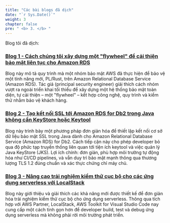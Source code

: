 ```yaml
---
title: "Các bài blogs đã dịch"
date: "`r Sys.Date()`"
weight: 3
chapter: false
pre: " <b> 3. </b> "
---
```


Blog tôi đã dịch:

###  [Blog 1 - Cách chúng tôi xây dựng một "flywheel" để cải thiện bảo mật liên tục cho Amazon RDS](3.1-Blog1/)
Blog này mô tả quy trình mà một nhóm bảo mật AWS đã thực hiện để bảo vệ một tính năng mới, PL/Rust, trên Amazon Relational Database Service (Amazon RDS). Tác giả (principal security engineer) giải thích cách nhóm vượt ra ngoài triển khai tối thiểu để xây dựng một hệ thống bảo mật toàn diện, tự cải thiện – một "flywheel" – kết hợp công nghệ, quy trình và kiểm thử nhằm bảo vệ khách hàng.

###  [Blog 2 - Tạo kết nối SSL tới Amazon RDS for Db2 trong Java không cần KeyStore hoặc Keytool](3.2-Blog2/)
Blog này trình bày một phương pháp đơn giản hóa để thiết lập kết nối cơ sở dữ liệu bảo mật SSL trong Java dành cho Amazon Relational Database Service (Amazon RDS) for Db2. Cách tiếp cận này cho phép developer bỏ qua độ phức tạp truyền thống liên quan tới tiện ích keytool và việc quản lý Java KeyStore (JKS). Lợi ích chính: đơn giản, phù hợp môi trường tự động hóa như CI/CD pipelines, và vẫn duy trì bảo mật mạnh thông qua thương lượng TLS 1.2 đúng chuẩn và xác thực chứng chỉ máy chủ.

###  [Blog 3 - Nâng cao trải nghiệm kiểm thử cục bộ cho các ứng dụng serverless với LocalStack](3.3-Blog3/)
Blog này giới thiệu và giải thích các khả năng mới được thiết kế để đơn giản hóa trải nghiệm kiểm thử cục bộ cho ứng dụng serverless. Thông qua tích hợp với AWS Partner, LocalStack, AWS Toolkit for Visual Studio Code nay cung cấp một cách tinh gọn hơn để developer build, test và debug ứng dụng serverless mà không phải rời môi trường phát triển.
